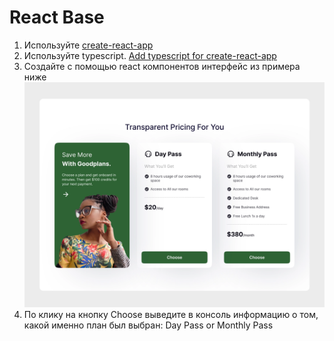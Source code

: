 # React Base
1. Используйте [create-react-app](https://github.com/facebook/create-react-app)
1. Используйте typescript. [Add typescript for create-react-app](https://create-react-app.dev/docs/adding-typescript/)
1. Создайте с помощью react компонентов интерфейс из примера ниже
![Example](./app.webp)
1. По клику на кнопку Choose выведите в консоль информацию о том, какой именно план был выбран: Day Pass or Monthly Pass